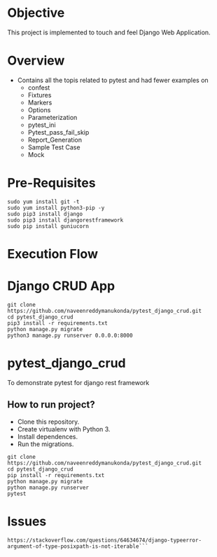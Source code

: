 # Objective
This project is implemented to touch and feel Django Web Application.

# Overview
* Contains all the topis related to pytest and had fewer examples on
  * confest
  * Fixtures
  * Markers
  * Options
  * Parameterization
  * pytest_ini
  * Pytest_pass_fail_skip 
  * Report_Generation
  * Sample Test Case
  * Mock


# Pre-Requisites
```
sudo yum install git -t
sudo yum install python3-pip -y
sudo pip3 install django
sudo pip3 install djangorestframework
sudo pip install guniucorn
```




# Execution Flow

# Django CRUD App
```
git clone https://github.com/naveenreddymanukonda/pytest_django_crud.git
cd pytest_django_crud
pip3 install -r requirements.txt
python manage.py migrate
python3 manage.py runserver 0.0.0.0:8000
```


# pytest_django_crud
To demonstrate pytest for django rest framework
## How to run project?

* Clone this repository.
* Create virtualenv with Python 3.
* Install dependences.
* Run the migrations.


```
git clone https://github.com/naveenreddymanukonda/pytest_django_crud.git
cd pytest_django_crud
pip install -r requirements.txt
python manage.py migrate
python manage.py runserver
pytest
```



# Issues
```sudo pip3 install requests
https://stackoverflow.com/questions/64634674/django-typeerror-argument-of-type-posixpath-is-not-iterable```
